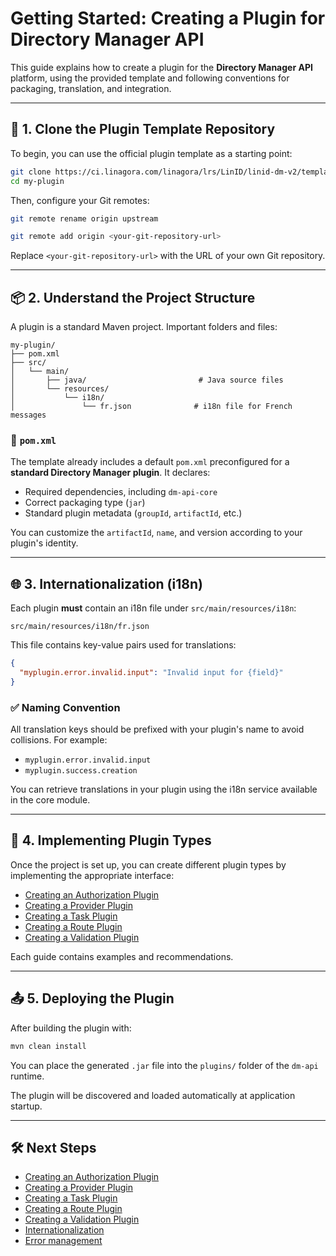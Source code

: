 # Getting Started: Creating a Plugin for Directory Manager API

This guide explains how to create a plugin for the **Directory Manager API** platform, using the provided template and
following conventions for packaging, translation, and integration.

---

## 🚀 1. Clone the Plugin Template Repository

To begin, you can use the official plugin template as a starting point:

```bash
git clone https://ci.linagora.com/linagora/lrs/LinID/linid-dm-v2/template-dm-api-plugin.git my-plugin
cd my-plugin
```

Then, configure your Git remotes:

```bash
git remote rename origin upstream

git remote add origin <your-git-repository-url>
```

Replace `<your-git-repository-url>` with the URL of your own Git repository.

---

## 📦 2. Understand the Project Structure

A plugin is a standard Maven project. Important folders and files:

```
my-plugin/
├── pom.xml
├── src/
│   └── main/
│       ├── java/                         # Java source files
│       └── resources/
│           └── i18n/
│               └── fr.json              # i18n file for French messages
```

### 📄 `pom.xml`

The template already includes a default `pom.xml` preconfigured for a **standard Directory Manager plugin**.
It declares:

* Required dependencies, including `dm-api-core`
* Correct packaging type (`jar`)
* Standard plugin metadata (`groupId`, `artifactId`, etc.)

You can customize the `artifactId`, `name`, and version according to your plugin's identity.

---

## 🌐 3. Internationalization (i18n)

Each plugin **must** contain an i18n file under `src/main/resources/i18n`:

```
src/main/resources/i18n/fr.json
```

This file contains key-value pairs used for translations:

```json
{
  "myplugin.error.invalid.input": "Invalid input for {field}"
}
```

### ✅ Naming Convention

All translation keys should be prefixed with your plugin's name to avoid collisions. For example:

* `myplugin.error.invalid.input`
* `myplugin.success.creation`

You can retrieve translations in your plugin using the i18n service available in the core module.

---

## 🧩 4. Implementing Plugin Types

Once the project is set up, you can create different plugin types by implementing the appropriate interface:

* [Creating an Authorization Plugin](./create-authorization-plugin.md)
* [Creating a Provider Plugin](./create-provider-plugin.md)
* [Creating a Task Plugin](./create-task-plugin.md)
* [Creating a Route Plugin](./create-route-plugin.md)
* [Creating a Validation Plugin](./create-validation-plugin.md)

Each guide contains examples and recommendations.

---

## 📤 5. Deploying the Plugin

After building the plugin with:

```bash
mvn clean install
```

You can place the generated `.jar` file into the `plugins/` folder of the `dm-api` runtime.

The plugin will be discovered and loaded automatically at application startup.

---

## 🛠️ Next Steps

* [Creating an Authorization Plugin](./create-authorization-plugin.md)
* [Creating a Provider Plugin](./create-provider-plugin.md)
* [Creating a Task Plugin](./create-task-plugin.md)
* [Creating a Route Plugin](./create-route-plugin.md)
* [Creating a Validation Plugin](./create-validation-plugin.md)
* [Internationalization](./internationalization.md)
* [Error management](./error-management.md)
